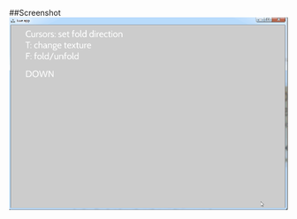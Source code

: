 ##Screenshot
![](https://github.com/josuigoa/experiments/blob/master/luxe/foldable/folding_paper.gif)
